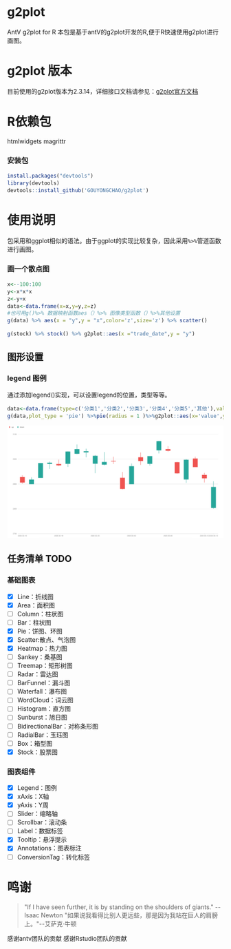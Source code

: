 # g2plot

AntV g2plot for R 本包是基于antV的g2plot开发的R,便于R快速使用g2plot进行画图。

# g2plot 版本

目前使用的g2plot版本为2.3.14，详细接口文档请参见：[g2plot官方文档](https://g2plot.antv.vision/zh/docs/manual/introduction)    

# R依赖包

htmlwidgets magrittr

### 安装包

``` r
install.packages("devtools")
library(devtools)
devtools::install_github('GOUYONGCHAO/g2plot')
```

# 使用说明

包采用和ggplot相似的语法。由于ggplot的实现比较复杂，因此采用`%>%`管道函数进行画图。

### 画一个散点图

``` r
x<--100:100
y<-x*x*x
z<-y+x
data<-data.frame(x=x,y=y,z=z)
#也可用g()%>% 数据映射函数aes（）%>% 图像类型函数（）%>%其他设置
g(data) %>% aes(x = "y",y = "x",color='z',size='z') %>% scatter()
```
```r
g(stock) %>% stock() %>% g2plot::aes(x ="trade_date",y = "y")
```
## 图形设置
### legend 图例
通过添加legend()实现，可以设置legend的位置，类型等等。
```r
data<-data.frame(type=c('分类1','分类2','分类3','分类4','分类5','其他'),value=c(1:6))
g(data,plot_type = 'pie') %>%pie(radius = 1 )%>%g2plot::aes(x='value',y='value',color = 'type') %>%legend(position = 'left',layout = 'vertical')
```

![image](https://github.com/GOUYONGCHAO/g2plot/blob/master/public/image/stock.png)

## 任务清单 TODO
### 基础图表
- [x] Line：折线图
- [x] Area：面积图
- [ ] Column：柱状图
- [ ] Bar：柱状图
- [x] Pie：饼图、环图
- [x] Scatter:散点、气泡图
- [x] Heatmap：热力图
- [ ] Sankey：桑基图
- [ ] Treemap：矩形树图
- [ ] Radar：雷达图
- [ ] BarFunnel：漏斗图
- [ ] Waterfall：瀑布图
- [ ] WordCloud：词云图
- [ ] Histogram：直方图
- [ ] Sunburst：旭日图
- [ ] BidirectionalBar：对称条形图
- [ ] RadialBar：玉珏图
- [ ] Box：箱型图
- [x] Stock：股票图
### 图表组件
- [x] Legend：图例
- [x] xAxis：X轴
- [x] yAxis：Y周
- [ ] Slider：缩略轴
- [ ] Scrollbar：滚动条
- [ ] Label：数据标签
- [x] Tooltip：悬浮提示
- [x] Annotations：图表标注
- [ ] ConversionTag：转化标签

# 鸣谢
> "If I have seen further, it is by standing on the shoulders of giants." --Isaac Newton
> "如果说我看得比别人更远些，那是因为我站在巨人的肩膀上。"--艾萨克·牛顿

感谢antv团队的贡献
感谢Rstudio团队的贡献
